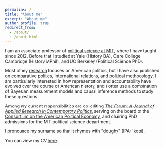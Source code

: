 ```yaml
---
permalink: /
title: "About me"
excerpt: "About me"
author_profile: true
redirect_from: 
  - /about/
  - /about.html
---
```


I am an associate professor of [political science at MIT](https://polisci.mit.edu), where I have taught since 2012. Before that I studied at Yale (History BA), Clare College, Cambridge (History MPhil), and UC Berkeley (Political Science PhD).

Most of my [research](https://devincaughey.github.io/research/) focuses on American politics, but I have also published on comparative politics, international relations, and political methodology. I am particularly interested in how representation and accountability have evolved over the course of American history, and I often use a combination of Bayesian measurement models and causal inference methods to study these questions.

Among my current responsibilities are co-editing [*The Forum: A Journal of Applied Research in Contemporary Politics*](https://www.degruyter.com/journal/key/for/html), serving on the board of the [Consortium on the American Political Economy](https://www.americanpoliticaleconomy.org), and chairing PhD admissions for the MIT political science department.

I pronounce my surname so that it rhymes with "doughy" (IPA: 'koʊi).

You can view my CV [here](https://www.dropbox.com/s/n7g8eo7dnvba74o/DevinCaugheyCV.pdf?dl=1).

